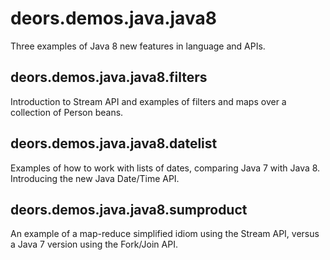 deors.demos.java.java8
======================

Three examples of Java 8 new features in language and APIs.

deors.demos.java.java8.filters
------------------------------

Introduction to Stream API and examples of filters and maps over a collection of Person beans.

deors.demos.java.java8.datelist
-------------------------------

Examples of how to work with lists of dates, comparing Java 7 with Java 8. Introducing the new Java Date/Time API.

deors.demos.java.java8.sumproduct
---------------------------------

An example of a map-reduce simplified idiom using the Stream API, versus a Java 7 version using the Fork/Join API.
